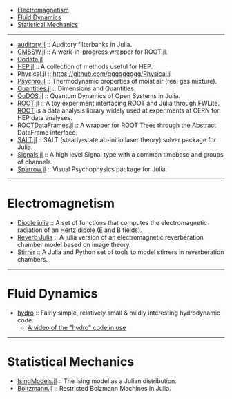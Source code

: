 * [Electromagnetism](#electromagnetism)
* [Fluid Dynamics](#fluid-dynamics)
* [Statistical Mechanics](#statistical-mechanics)

----

* [auditory.jl](https://github.com/jfsantos/auditory.jl) :: Auditory filterbanks in Julia.
* [CMSSW.jl](https://github.com/jpata/CMSSW.jl) :: A work-in-progress wrapper for ROOT.jl.
* [Codata.jl](https://github.com/kofron/Codata.jl)
* [HEP.jl](https://github.com/jpata/HEP.jl) :: A collection of methods useful for HEP.
* Physical.jl :: https://github.com/ggggggggg/Physical.jl
* [Psychro.jl](https://github.com/pjabardo/Psychro.jl) :: Thermodynamic properties of moist air (real gas mixture).
* [Quantities.jl](https://github.com/ElOceanografo/Quantities.jl) :: Dimensions and Quantities.
* [QuDOS.jl](https://github.com/acroy/QuDOS.jl) :: Quantum Dynamics of Open Systems in Julia.
* [ROOT.jl](https://github.com/jpata/ROOT.jl) :: A toy experiment interfacing ROOT and Julia through FWLite. [ROOT](http://root.cern.ch) is a data analysis library widely used at experiments at CERN for HEP data analyses.
* [ROOTDataFrames.jl](https://github.com/jpata/ROOTDataFrames.jl) :: A wrapper for ROOT Trees through the Abstract DataFrame interface.
* [SALT.jl](https://github.com/xdavidliu/SALT.jl) :: SALT (steady-state ab-initio laser theory) solver package for Julia.
* [Signals.jl](https://github.com/mbauman/Signals.jl) :: A high level Signal type with a common timebase and groups of channels.
* [Sparrow.jl](https://github.com/rennis250/Sparrow.jl) :: Visual Psychophysics package for Julia.

----

# Electromagnetism
* [Dipole julia](https://github.com/manuamador/Dipole_julia) :: A set of functions that computes the electromagnetic radiation of an Hertz dipole (E and B fields).
* [Reverb Julia](https://github.com/manuamador/Reverb_Julia) :: A julia version of an electromagnetic reverberation chamber model based on image theory.
* [Stirrer](https://github.com/manuamador/Stirrer) :: A Julia and Python set of tools to model stirrers in reverberation chambers.

----

# Fluid Dynamics 
* [hydro](http://github.com/natj/hydro) :: Fairly simple, relatively small & mildly interesting hydrodynamic code.
   * [A video of the "hydro" code in use](https://vimeo.com/95607699)

----

# Statistical Mechanics
* [IsingModels.jl](https://github.com/johnmyleswhite/IsingModels.jl) :: The Ising model as a Julian distribution.
* [Boltzmann.jl](https://github.com/faithlessfriend/Boltzmann.jl) :: Restricted Bolzmann Machines in Julia.


